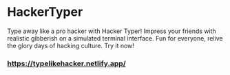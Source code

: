 # HackerTyper
Type away like a pro hacker with Hacker Typer! Impress your friends with realistic gibberish on a simulated terminal interface. Fun for everyone, relive the glory days of hacking culture. Try it now!
### https://typelikehacker.netlify.app/
